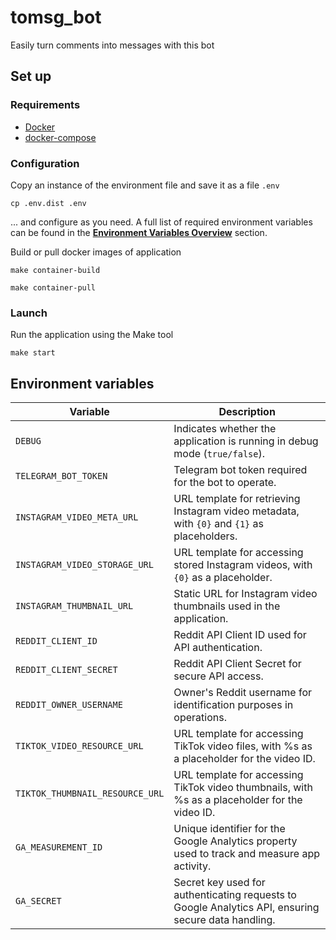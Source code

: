 # tomsg_bot
Easily turn comments into messages with this bot

## Set up
### Requirements
- [Docker](https://docs.docker.com/engine/install/)
- [docker-compose](https://docs.docker.com/compose/gettingstarted/)

### Configuration
Copy an instance of the environment file and save it as a file `.env`
```shell
cp .env.dist .env
```
... and configure as you need. A full list of required environment variables can be found in the **[Environment Variables Overview](#environment-variables)** section.

Build or pull docker images of application
```shell
make container-build
```
```shell
make container-pull
```

### Launch
Run the application using the Make tool
```shell
make start
```

## Environment variables

| **Variable**                    | **Description**                                                                                     |
|---------------------------------|-----------------------------------------------------------------------------------------------------|
| `DEBUG`                         | Indicates whether the application is running in debug mode (`true/false`).                          |
| `TELEGRAM_BOT_TOKEN`            | Telegram bot token required for the bot to operate.                                                 |
| `INSTAGRAM_VIDEO_META_URL`      | URL template for retrieving Instagram video metadata, with `{0}` and `{1}` as placeholders.         |
| `INSTAGRAM_VIDEO_STORAGE_URL`   | URL template for accessing stored Instagram videos, with `{0}` as a placeholder.                    |
| `INSTAGRAM_THUMBNAIL_URL`       | Static URL for Instagram video thumbnails used in the application.                                  |
| `REDDIT_CLIENT_ID`              | Reddit API Client ID used for API authentication.                                                   |
| `REDDIT_CLIENT_SECRET`          | Reddit API Client Secret for secure API access.                                                     |
| `REDDIT_OWNER_USERNAME`         | Owner's Reddit username for identification purposes in operations.                                  |
| `TIKTOK_VIDEO_RESOURCE_URL`     | URL template for accessing TikTok video files, with %s as a placeholder for the video ID.           | 
| `TIKTOK_THUMBNAIL_RESOURCE_URL` | URL template for accessing TikTok video thumbnails, with %s as a placeholder for the video ID.      |
| `GA_MEASUREMENT_ID`             | Unique identifier for the Google Analytics property used to track and measure app activity.         |
| `GA_SECRET`                     | Secret key used for authenticating requests to Google Analytics API, ensuring secure data handling. |
